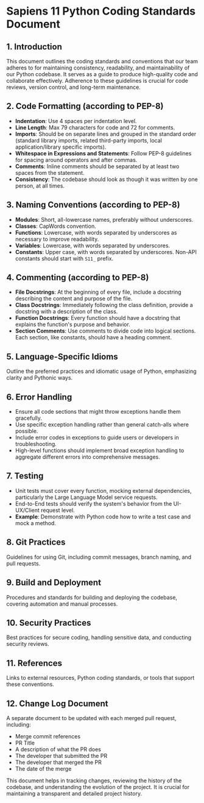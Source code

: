 # Sapiens 11 Python Coding Standards Document

## 1. Introduction

This document outlines the coding standards and conventions that our team adheres to for maintaining consistency, readability, and maintainability of our Python codebase. It serves as a guide to produce high-quality code and collaborate effectively. Adherence to these guidelines is crucial for code reviews, version control, and long-term maintenance.

## 2. Code Formatting (according to PEP-8)

- **Indentation**: Use 4 spaces per indentation level.
- **Line Length**: Max 79 characters for code and 72 for comments.
- **Imports**: Should be on separate lines and grouped in the standard order (standard library imports, related third-party imports, local application/library specific imports).
- **Whitespace in Expressions and Statements**: Follow PEP-8 guidelines for spacing around operators and after commas.
- **Comments**: Inline comments should be separated by at least two spaces from the statement.
- **Consistency**: The codebase should look as though it was written by one person, at all times.

## 3. Naming Conventions (according to PEP-8)

- **Modules**: Short, all-lowercase names, preferably without underscores.
- **Classes**: CapWords convention.
- **Functions**: Lowercase, with words separated by underscores as necessary to improve readability.
- **Variables**: Lowercase, with words separated by underscores.
- **Constants**: Upper case, with words separated by underscores. Non-API constants should start with `S11_` prefix.

## 4. Commenting (according to PEP-8)

- **File Docstrings**: At the beginning of every file, include a docstring describing the content and purpose of the file.
- **Class Docstrings**: Immediately following the class definition, provide a docstring with a description of the class.
- **Function Docstrings**: Every function should have a docstring that explains the function's purpose and behavior.
- **Section Comments**: Use comments to divide code into logical sections. Each section, like constants, should have a heading comment.

## 5. Language-Specific Idioms

Outline the preferred practices and idiomatic usage of Python, emphasizing clarity and Pythonic ways.

## 6. Error Handling

- Ensure all code sections that might throw exceptions handle them gracefully.
- Use specific exception handling rather than general catch-alls where possible.
- Include error codes in exceptions to guide users or developers in troubleshooting.
- High-level functions should implement broad exception handling to aggregate different errors into comprehensive messages.

## 7. Testing

- Unit tests must cover every function, mocking external dependencies, particularly the Large Language Model service requests.
- End-to-End tests should verify the system's behavior from the UI-UX/Client request level.
- **Example**: Demonstrate with Python code how to write a test case and mock a method.

## 8. Git Practices

Guidelines for using Git, including commit messages, branch naming, and pull requests.

## 9. Build and Deployment

Procedures and standards for building and deploying the codebase, covering automation and manual processes.

## 10. Security Practices

Best practices for secure coding, handling sensitive data, and conducting security reviews.

## 11. References

Links to external resources, Python coding standards, or tools that support these conventions.

## 12. Change Log Document

A separate document to be updated with each merged pull request, including:

- Merge commit references
- PR Title
- A description of what the PR does
- The developer that submitted the PR
- The developer that merged the PR
- The date of the merge

This document helps in tracking changes, reviewing the history of the codebase, and understanding the evolution of the project. It is crucial for maintaining a transparent and detailed project history.